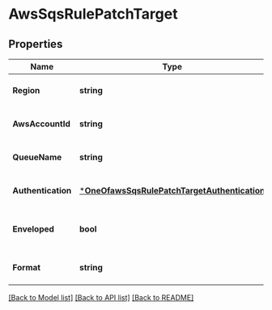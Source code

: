 # AwsSqsRulePatchTarget

## Properties
Name | Type | Description | Notes
------------ | ------------- | ------------- | -------------
**Region** | **string** | The region is which AWS SQS is hosted. See the &lt;a href&#x3D;\&quot;https://docs.aws.amazon.com/general/latest/gr/rande.html#lambda_region\&quot;&gt;AWS documentation&lt;/a&gt; for more detail. | [optional] [default to null]
**AwsAccountId** | **string** | Your AWS account ID. | [optional] [default to null]
**QueueName** | **string** | The AWS SQS queue name. | [optional] [default to null]
**Authentication** | [***OneOfawsSqsRulePatchTargetAuthentication**](OneOfawsSqsRulePatchTargetAuthentication.md) |  | [optional] [default to null]
**Enveloped** | **bool** | Messages delivered through Reactor are wrapped in an Ably envelope by default that contains metadata about the message and its payload. The form of the envelope depends on whether it is part of a Webhook/Function or a Queue/Firehose rule. For everything besides Webhooks, you can ensure you only get the raw payload by unchecking \&quot;Enveloped\&quot; when setting up the rule. | [optional] [default to null]
**Format** | **string** | JSON provides a text-based encoding. | [optional] [default to null]

[[Back to Model list]](../README.md#documentation-for-models) [[Back to API list]](../README.md#documentation-for-api-endpoints) [[Back to README]](../README.md)

